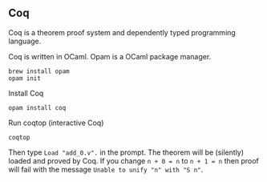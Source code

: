 ## Coq

Coq is a theorem proof system and dependently typed programming language.

Coq is written in OCaml. Opam is a OCaml package manager.

```shell
brew install opam
opam init
```

Install Coq

```shell
opam install coq
```

Run coqtop (interactive Coq)

```shell
coqtop
```

Then type `Load "add_0.v".` in the prompt.
The theorem will be (silently) loaded and proved by Coq.
If you change `n + 0 = n` to `n + 1 = n` then proof will fail with the
message `Unable to unify "n" with "S n"`.
